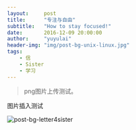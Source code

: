 ```yaml
---
layout:     post
title:      "专注与自由"
subtitle:   "How to stay focused!"
date:       2016-12-09 20:00:00
author:     "yuyulai"
header-img: "img/post-bg-unix-linux.jpg"
tags:
    - 信
    - Sister
    - 学习
---
```


> png图片上传测试。

图片插入测试

![post-bg-letter4sister](/Users/yuyulai/GitHub/yuyulaiGithubBlog/img/post-bg-letter4sister.png)